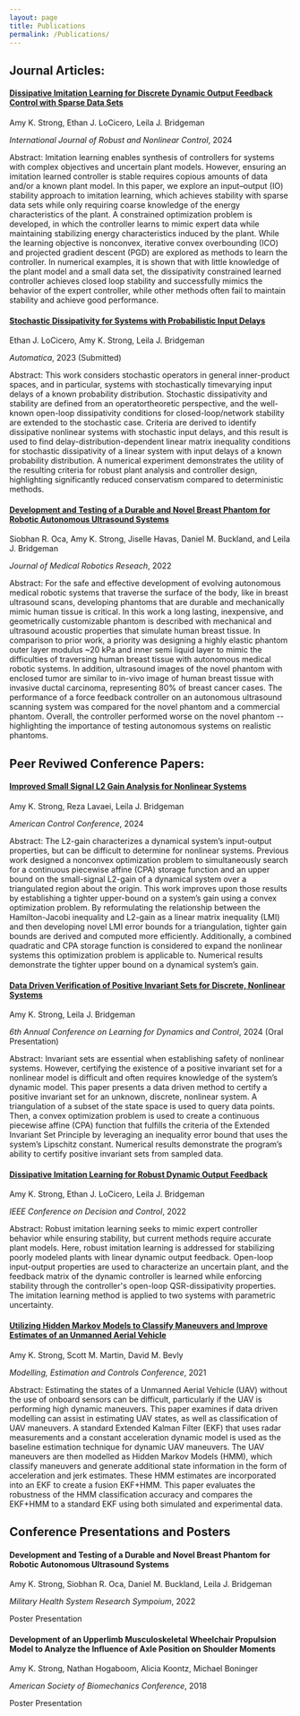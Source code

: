 ```yaml
---
layout: page
title: Publications
permalink: /Publications/
---
```


## Journal Articles:

#### [Dissipative Imitation Learning for Discrete Dynamic Output Feedback Control with Sparse Data Sets](https://onlinelibrary.wiley.com/doi/abs/10.1002/rnc.7398?casa_token=mUkS0P9JyroAAAAA%3AOqpsiXRFSq9yEV5vSvmifoM471AV3TmeU6oN2Cv-JtnLKmwoGuLqyoq1MmGJXTiF6VoL7LQbbh6cfWI&casa_token=s8MitA_brxIAAAAA%3AdpqY6P_M-lhhF9w14l7hXUzs9Jba8Rf9ahF2txCiAimKsdmSooet9fs0ibpKYFn-_na7T96yHbdQ85Q)
Amy K. Strong, Ethan J. LoCicero, Leila J. Bridgeman

*International Journal of Robust and Nonlinear Control*, 2024

Abstract:
Imitation learning enables synthesis of controllers for systems with complex objectives and uncertain plant models. However, ensuring an imitation learned controller is stable requires copious amounts of data and/or a known plant model. In this paper, we explore an input–output (IO) stability approach to imitation learning, which achieves stability with sparse data sets while only requiring coarse knowledge of the energy characteristics of the plant. A constrained optimization problem is developed, in which the controller learns to mimic expert data while maintaining stabilizing energy characteristics induced by the plant. While the learning objective is nonconvex, iterative convex overbounding (ICO) and projected gradient descent (PGD) are explored as methods to learn the controller. In numerical examples, it is shown that with little knowledge of the plant model and a small data set, the dissipativity constrained learned controller achieves closed loop stability and successfully mimics the behavior of the expert controller, while other methods often fail to maintain stability and achieve good performance.

#### [Stochastic Dissipativity for Systems with Probabilistic Input Delays](https://arxiv.org/pdf/2401.02569)
Ethan J. LoCicero, Amy K. Strong, Leila J. Bridgeman

*Automatica*, 2023 (Submitted)

Abstract: 
This work considers stochastic operators in general inner-product spaces, and in particular, systems with stochastically timevarying input delays of a known probability distribution. Stochastic dissipativity and stability are defined from an operatortheoretic perspective, and the well-known open-loop dissipativity conditions for closed-loop/network stability are extended to the stochastic case. Criteria are derived to identify dissipative nonlinear systems with stochastic input delays, and this result is used to find delay-distribution-dependent linear matrix inequality conditions for stochastic dissipativity of a linear system with input delays of a known probability distribution. A numerical experiment demonstrates the utility of the resulting criteria for robust plant analysis and controller design, highlighting significantly reduced conservatism compared to deterministic methods.

#### [Development and Testing of a Durable and Novel Breast Phantom for Robotic Autonomous Ultrasound Systems](https://www.worldscientific.com/doi/abs/10.1142/S2424905X22410100?cookieSet=1)
Siobhan R. Oca, Amy K. Strong, Jiselle Havas, Daniel M. Buckland, and Leila J. Bridgeman

*Journal of Medical Robotics Reseach*, 2022

Abstract:
For the safe and effective development of evolving autonomous medical robotic systems that traverse the surface of the body, like in breast ultrasound scans, developing phantoms that are durable and mechanically mimic human tissue is critical. In this work a long lasting, inexpensive, and geometrically customizable phantom is described with mechanical and ultrasound acoustic properties that simulate human breast tissue. In comparison to prior work, a priority was designing a highly elastic phantom outer layer modulus ~20 kPa and inner semi liquid layer to mimic the difficulties of traversing human breast tissue with autonomous medical robotic systems. In addition, ultrasound images of the novel phantom with enclosed tumor are similar to in-vivo image of human breast tissue with invasive ductal carcinoma, representing 80\% of breast cancer cases. The performance of a force feedback controller on an autonomous ultrasound scanning system was compared for the novel phantom and a commercial phantom. Overall, the controller performed worse on the novel phantom -- highlighting the importance of testing autonomous systems on realistic phantoms.

## Peer Reviwed Conference Papers:

#### [Improved Small Signal L2 Gain Analysis for Nonlinear Systems](https://arxiv.org/abs/2309.08034)
Amy K. Strong, Reza Lavaei, Leila J. Bridgeman

*American Control Conference*, 2024

Abstract: 
The L2-gain characterizes a dynamical system’s input-output properties, but can be difficult to determine for nonlinear systems. Previous work designed a nonconvex optimization problem to simultaneously search for a continuous piecewise affine (CPA) storage function and an upper bound on the small-signal L2-gain of a dynamical system over a triangulated region about the origin. This work improves upon those results by establishing a tighter upper-bound on a system’s gain using a convex optimization problem. By reformulating the relationship between the Hamilton-Jacobi inequality and L2-gain as a linear matrix inequality (LMI) and then developing novel LMI error bounds for a triangulation, tighter gain bounds are derived and computed more efficiently. Additionally, a combined quadratic and CPA storage function is considered to expand the nonlinear systems this optimization problem is applicable to. Numerical results demonstrate the tighter upper bound on a dynamical system’s gain.

#### [Data Driven Verification of Positive Invariant Sets for Discrete, Nonlinear Systems](https://proceedings.mlr.press/v242/strong24a/strong24a.pdf)
Amy K. Strong, Leila J. Bridgeman

*6th Annual Conference on Learning for Dynamics and Control*, 2024
(Oral Presentation)

Abstract:
Invariant sets are essential when establishing safety of nonlinear systems. However, certifying the existence of a positive invariant set for a nonlinear model is difficult and often requires knowledge of the system’s dynamic model. This paper presents a data driven method to certify a positive invariant set for an unknown, discrete, nonlinear system. A triangulation of a subset of the state space is used to query data points. Then, a convex optimization problem is used to create a continuous piecewise affine (CPA) function that fulfills the criteria of the Extended Invariant Set Principle by leveraging an inequality error bound that uses the system’s Lipschitz constant. Numerical results demonstrate the program’s ability to certify positive invariant sets from sampled data.

#### [Dissipative Imitation Learning for Robust Dynamic Output Feedback](https://ieeexplore.ieee.org/abstract/document/9992760) 
Amy K. Strong, Ethan J. LoCicero, Leila J. Bridgeman

*IEEE Conference on Decision and Control*, 2022

Abstract: 
Robust imitation learning seeks to mimic expert controller behavior while ensuring stability, but current methods require accurate plant models. Here, robust imitation learning is addressed for stabilizing poorly modeled plants with linear dynamic output feedback. Open-loop input-output properties are used to characterize an uncertain plant, and the feedback matrix of the dynamic controller is learned while enforcing stability through the controller's open-loop QSR-dissipativity properties. The imitation learning method is applied to two systems with parametric uncertainty.

#### [Utilizing Hidden Markov Models to Classify Maneuvers and Improve Estimates of an Unmanned Aerial Vehicle](https://www.sciencedirect.com/science/article/pii/S2405896321022588)
Amy K. Strong, Scott M. Martin, David M. Bevly

*Modelling, Estimation and Controls Conference*, 2021

Abstract:
Estimating the states of a Unmanned Aerial Vehicle (UAV) without the use of onboard sensors can be difficult, particularly if the UAV is performing high dynamic maneuvers. This paper examines if data driven modelling can assist in estimating UAV states, as well as classification of UAV maneuvers. A standard Extended Kalman Filter (EKF) that uses radar measurements and a constant acceleration dynamic model is used as the baseline estimation technique for dynamic UAV maneuvers. The UAV maneuvers are then modelled as Hidden Markov Models (HMM), which classify maneuvers and generate additional state information in the form of acceleration and jerk estimates. These HMM estimates are incorporated into an EKF to create a fusion EKF+HMM. This paper evaluates the robustness of the HMM classification accuracy and compares the EKF+HMM to a standard EKF using both simulated and experimental data.


## Conference Presentations and Posters

#### Development and Testing of a Durable and Novel Breast Phantom for Robotic Autonomous Ultrasound Systems
Amy K. Strong, Siobhan R. Oca, Daniel M. Buckland, Leila J. Bridgeman

*Military Health System Research Sympoium*, 2022 

Poster Presentation

#### Development of an Upperlimb Musculoskeletal Wheelchair Propulsion Model to Analyze the Influence of Axle Position on Shoulder Moments
Amy K. Strong, Nathan Hogaboom, Alicia Koontz, Michael Boninger

*American Society of Biomechanics Conference*, 2018

Poster Presentation
